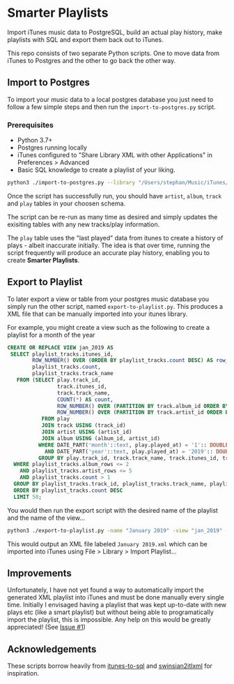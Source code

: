 # Smarter Playlists

Import iTunes music data to PostgreSQL, build an actual play history, make playlists with SQL and export them back out to iTunes.

This repo consists of two separate Python scripts. One to move data from iTunes to Postgres and the other to go back the other way.

## Import to Postgres

To import your music data to a local postgres database you just need to follow a few simple steps and then run the `import-to-postgres.py` script.

### Prerequisites
* Python 3.7+
* Postgres running locally
* iTunes configured to "Share Library XML with other Applications" in Preferences > Advanced
* Basic SQL knowledge to create a playlist of your liking.

```bash
python3 ./import-to-postgres.py --library "/Users/stephan/Music/iTunes/iTunes Music Library.xml" --db "music" --port 5432 --schema "public" --user "postgres" --pass "postgres"
```

Once the script has successfully run, you should have `artist`, `album`, `track` and `play` tables in your choosen schema. 

The script can be re-run as many time as desired and simply updates the exisiting tables with any new tracks/play information.

The `play` table uses the "last played" data from itunes to create a history of plays - albeit inaccurate initially. 
The idea is that over time, running the script frequently will produce an accurate play history, enabling you to create **Smarter Playlists**.

## Export to Playlist

To later export a view or table from your postgres music database you simply run the other script, named `export-to-playlist.py`.
This produces a XML file that can be manually imported into your itunes library. 

For example, you might create a view such as the following to create a playlist for a month of the year
```sql
CREATE OR REPLACE VIEW jan_2019 AS
 SELECT playlist_tracks.itunes_id,
        ROW_NUMBER() OVER (ORDER BY playlist_tracks.count DESC) AS row_number,
        playlist_tracks.count,
        playlist_tracks.track_name
   FROM (SELECT play.track_id,
                track.itunes_id,
                track.track_name,
                COUNT(*) AS count,
                ROW_NUMBER() OVER (PARTITION BY track.album_id ORDER BY (COUNT(*)) DESC) AS album_rows,
                ROW_NUMBER() OVER (PARTITION BY track.artist_id ORDER BY (COUNT(*)) DESC) AS artist_rows
           FROM play
           JOIN track USING (track_id)
           JOIN artist USING (artist_id)
           JOIN album USING (album_id, artist_id)
          WHERE DATE_PART('month'::text, play.played_at) = '1':: DOUBLE PRECISION
            AND DATE_PART('year'::text, play.played_at) = '2019':: DOUBLE PRECISION
          GROUP BY play.track_id, track.track_name, track.itunes_id, track.album_id, track.artist_id) AS playlist_tracks
  WHERE playlist_tracks.album_rows <= 2 
    AND playlist_tracks.artist_rows <= 5 
    AND playlist_tracks.count > 1
  GROUP BY playlist_tracks.track_id, playlist_tracks.track_name, playlist_tracks.itunes_id, playlist_tracks.count
  ORDER BY playlist_tracks.count DESC
  LIMIT 50;
```

You would then run the export script with the desired name of the playlist and the name of the view...
```bash
python3 ./export-to-playlist.py -name "January 2019" -view "jan_2019" --library "/Users/stephan/Music/iTunes/iTunes Music Library.xml" --db "music" --port 5432 --schema "public" --user "postgres" --pass "postgres"
```

This would output an XML file labeled `January 2019.xml` which can be imported into iTunes using File > Library > Import Playlist... 


## Improvements
Unfortunately, I have not yet found a way to automatically import the generated XML playlist into iTunes and must be done manually every single time.
Initially I envisaged having a playlist that was kept up-to-date with new plays etc (like a smart playlist) but without being able to programatically import the playlist, this is impossible.
Any help on this would be greatly appreciated! (See [Issue #1](https://github.com/Stephan5/smarter-playlists/issues/1))


## Acknowledgements
These scripts borrow heavily from [itunes-to-sql](https://github.com/drien/itunes-to-sql) and [swinsian2itlxml](https://github.com/mhite/swinsian2itlxml) for inspiration. 
